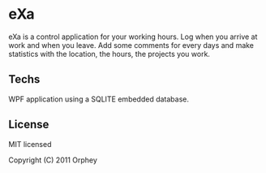 # eXa

eXa is a control application for your working hours. Log when you arrive at work and when you leave. Add some comments for every days and make statistics with the location, the hours, the projects you work.

## Techs

WPF application using a SQLITE embedded database.

## License

MIT licensed

Copyright (C) 2011 Orphey